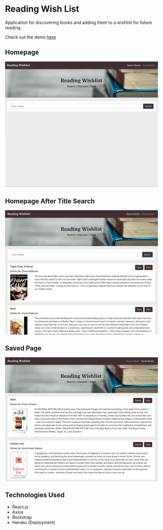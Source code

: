 # Reading Wish List 
Application for discovering books and adding them to a wishlist for future reading.

Check out the demo [here](https://rocky-cliffs-93730.herokuapp.com/)

## Homepage 
![Homepage](screen_shots/home-page.png)

## Homepage After Title Search
![Title Search](screen_shots/search-page.png)

## Saved Page
![Saved Page](screen_shots/saved-page.png)

## Technologies Used

- React.js
- Axios 
- Bootstrap 
- Heroku (Deployment)
